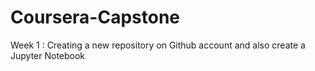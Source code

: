 # Coursera-Capstone
Week 1 : Creating a new repository on Github account and also create a Jupyter Notebook
